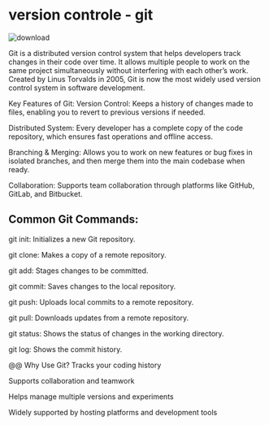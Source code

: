 # version controle - git 
![download](https://github.com/user-attachments/assets/f50c00cd-d0a1-47cd-b6e8-c90f429acdf5)

Git is a distributed version control system that helps developers track changes in their code over time. It allows multiple people to work on the same project simultaneously without interfering with each other’s work. Created by Linus Torvalds in 2005, Git is now the most widely used version control system in software development.


 Key Features of Git:
Version Control: Keeps a history of changes made to files, enabling you to revert to previous versions if needed.

Distributed System: Every developer has a complete copy of the code repository, which ensures fast operations and offline access.

Branching & Merging: Allows you to work on new features or bug fixes in isolated branches, and then merge them into the main codebase when ready.

Collaboration: Supports team collaboration through platforms like GitHub, GitLab, and Bitbucket.


##  Common Git Commands:
git init: Initializes a new Git repository.

git clone: Makes a copy of a remote repository.

git add: Stages changes to be committed.

git commit: Saves changes to the local repository.

git push: Uploads local commits to a remote repository.

git pull: Downloads updates from a remote repository.

git status: Shows the status of changes in the working directory.

git log: Shows the commit history.

@@ Why Use Git?
Tracks your coding history

Supports collaboration and teamwork

Helps manage multiple versions and experiments

Widely supported by hosting platforms and development tools
